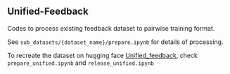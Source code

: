 ## Unified-Feedback
Codes to process existing feedback dataset to pairwise training format.

See `sub_datasets/{dataset_name}/prepare.ipynb` for details of processing.

To recreate the dataset on hugging face [Unified_feedback](https://huggingface.co/datasets/llm-blender/Unified-Feedback), check `prepare_unified.ipynb` and `release_unified.ipynb`